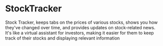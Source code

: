 # StockTracker
Stock Tracker, keeps tabs on the prices of various stocks, shows you how they've changed over time, and provides updates on stock-related news. It's like a virtual assistant for investors, making it easier for them to keep track of their stocks and displaying relevant information
